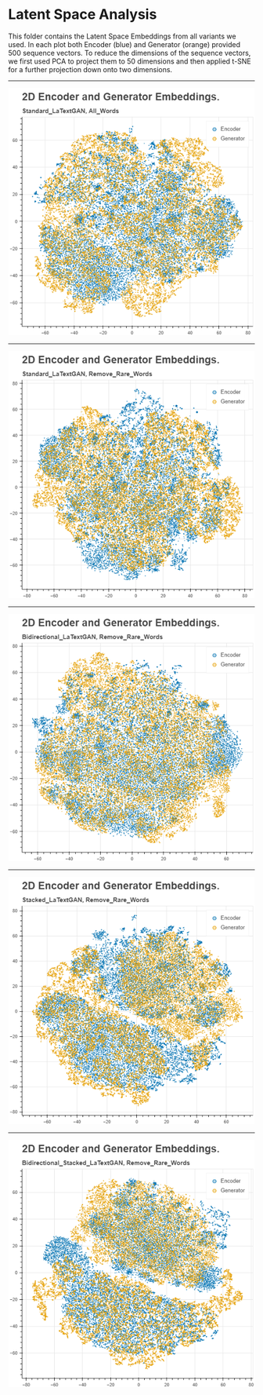 # Latent Space Analysis
This folder contains the Latent Space Embeddings from all variants we used. In each plot both Encoder (blue) and Generator (orange) provided 500 sequence vectors. 
To reduce the dimensions of the sequence vectors, we first used PCA to project them to 50 dimensions and then applied t-SNE for a further projection down onto two dimensions. 

---

![Standard LaTextGAN, All Words](https://github.com/GerritBartels/LaTextGAN/blob/main/Latent%20Space%20Images/Standard_LaTextGAN_All_Words.png?raw=true)

---

![Standard LaTextGAN, Rare Words Removed](https://github.com/GerritBartels/LaTextGAN/blob/main/Latent%20Space%20Images/Standard_LaTextGAN_Remove_Rare_Words.png?raw=true)

---

![Bidirectional LaTextGAN, Rare Words Removed](https://github.com/GerritBartels/LaTextGAN/blob/main/Latent%20Space%20Images/Bidirectional_LaTextGAN_Remove_Rare_Words.png?raw=true)

---

![Stacked LaTextGAN, Rare Words Removed](https://github.com/GerritBartels/LaTextGAN/blob/main/Latent%20Space%20Images/Stacked_LaTextGAN_Remove_Rare_Words.png?raw=true)

---

![Bidirectional Stacked LaTextGAN, Rare Words Removed](https://github.com/GerritBartels/LaTextGAN/blob/main/Latent%20Space%20Images/Bidirectional_Stacked_LaTextGAN_Remove_Rare_Words.png?raw=true)
